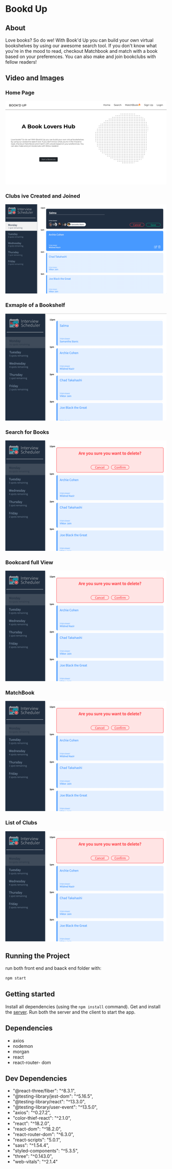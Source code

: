 # Bookd Up

## About

Love books? So do we! With Book'd Up you can build your own virtual
bookshelves by using our awesome search tool. If you don't know what you're in the mood to read, checkout Matchbook and match with a book based on your preferences. You can also make and join bookclubs with fellow readers!

## Video and Images

### Home Page

![Home Page](docs/homepage.png)

### Clubs ive Created and Joined

![My Clubs](https://github.com/salmy101/scheduler/blob/master/docs/creating.png?raw=true)

### Exmaple of a Bookshelf

![My Bookshelf](https://github.com/salmy101/scheduler/blob/master/docs/show.png?raw=true)

### Search for Books

![Search](https://github.com/salmy101/scheduler/blob/master/docs/deleting.png?raw=true)

### Bookcard full View

![Search Result](https://github.com/salmy101/scheduler/blob/master/docs/deleting.png?raw=true)

### MatchBook

![Matchbook](https://github.com/salmy101/scheduler/blob/master/docs/deleting.png?raw=true)

### List of Clubs

![More CLubs](https://github.com/salmy101/scheduler/blob/master/docs/deleting.png?raw=true)

## Running the Project

run both front end and baack end folder with:

```sh
npm start
```

## Getting started

Install all dependencies (using the `npm install` command).
Get and install the [server](https://github.com/lighthouse-labs/scheduler-api "scheduler-api server").
Run both the server and the client to start the app.

## Dependencies

- axios
- nodemon
- morgan
- react
- react-router- dom

## Dev Dependencies

- "@react-three/fiber": "^8.3.1",
- "@testing-library/jest-dom": "^5.16.5",
- "@testing-library/react": "^13.3.0",
- "@testing-library/user-event": "^13.5.0",
- "axios": "^0.27.2",
- "color-thief-react": "^2.1.0",
- "react": "^18.2.0",
- "react-dom": "^18.2.0",
- "react-router-dom": "^6.3.0",
- "react-scripts": "5.0.1",
- "sass": "^1.54.4",
- "styled-components": "^5.3.5",
- "three": "^0.143.0",
- "web-vitals": "^2.1.4"
